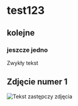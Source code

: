 # test123
## kolejne
### jeszcze jedno

Zwykły tekst


## Zdjęcie numer 1
![Tekst zastępczy zdjęcia](https://www.wikipedia.org/portal/wikipedia.org/assets/img/Wikipedia-logo-v2@1.5x.png)
